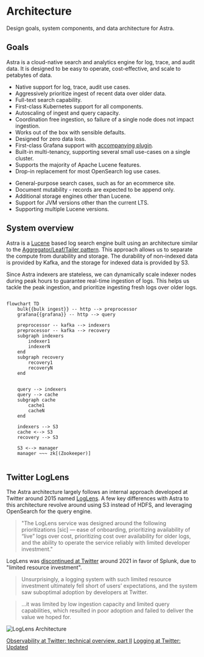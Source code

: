 # Architecture

Design goals, system components, and data architecture for Astra.

## Goals
Astra is a cloud-native search and analytics engine for log, trace, and audit data. It is designed to be easy to operate,
cost-effective, and scale to petabytes of data.

<tabs>
<tab title="Goals">

- Native support for log, trace, audit use cases.
- Aggressively prioritize ingest of recent data over older data.
- Full-text search capability.
- First-class Kubernetes support for all components.
- Autoscaling of ingest and query capacity.
- Coordination free ingestion, so failure of a single node does not impact ingestion.
- Works out of the box with sensible defaults.
- Designed for zero data loss.
- First-class Grafana support with [accompanying plugin](https://github.com/slackhq/slack-astra-app).
- Built-in multi-tenancy, supporting several small use-cases on a single cluster.
- Supports the majority of Apache Lucene features.
- Drop-in replacement for most OpenSearch log use cases.
</tab>
<tab title="Non-goals">

- General-purpose search cases, such as for an ecommerce site.
- Document mutability - records are expected to be append only.
- Additional storage engines other than Lucene.
- Support for JVM versions other than the current LTS.
- Supporting multiple Lucene versions.
</tab>
</tabs>

## System overview
Astra is a [Lucene](https://lucene.apache.org) based log search engine built using an architecture similar to the [Aggregator/Leaf/Tailer pattern](https://rockset.com/blog/aggregator-leaf-tailer-an-architecture-for-live-analytics-on-event-streams/).
This approach allows us to separate the compute from durability and storage. The durability of
non-indexed data is provided by Kafka, and the storage for indexed data is provided by S3.

Since Astra indexers are stateless, we can dynamically scale indexer nodes during peak hours to guarantee real-time
ingestion of logs. This helps us tackle the peak ingestion, and prioritize ingesting fresh logs over older logs.


```mermaid

flowchart TD
    bulk{{bulk ingest}} -- http --> preprocessor
    grafana{{grafana}} -- http --> query

    preprocessor -- kafka --> indexers
    preprocessor -- kafka --> recovery 
    subgraph indexers
        indexer1
        indexerN
    end
    subgraph recovery
        recovery1
        recoveryN
    end
   
    
    query --> indexers
    query --> cache
    subgraph cache
        cache1
        cacheN
    end
    
    indexers --> S3
    cache <--> S3
    recovery --> S3
    
    S3 <--> manager
    manager ~~~ zk[(Zookeeper)]
    
```

## Twitter LogLens

The Astra architecture largely follows an internal approach developed at Twitter around 2015 named 
[LogLens](https://blog.x.com/engineering/en_us/a/2016/observability-at-twitter-technical-overview-part-ii). A few key 
differences with Astra to this architecture revolve around using S3 instead of HDFS, and leveraging OpenSearch for the 
query engine. 

> "The LogLens service was designed around the following prioritizations [sic] — ease of onboarding, prioritizing availability of “live” logs over cost, prioritizing cost over availability for older logs, and the ability to operate the service reliably with limited developer investment."

LogLens was [discontinued at Twitter](https://blog.x.com/engineering/en_us/topics/infrastructure/2021/logging-at-twitter-updated) around 2021 in favor of Splunk, due to "limited resource investment".

> Unsurprisingly, a logging system with such limited resource investment ultimately fell short of users’ expectations, and the system saw suboptimal adoption by developers at Twitter.

> ...it was limited by low ingestion capacity and limited query capabilities, which resulted in poor adoption and failed to deliver the value we hoped for.

<deflist>
<def title="LogLens architecture">

![LogLens Architecture](https://cdn.cms-twdigitalassets.com/content/dam/blog-twitter/archive/observability_attwittertechnicaloverviewpartii99.thumb.1280.1280.png)
</def>
</deflist>

<seealso>
       <category ref="external">
           <a href="https://blog.x.com/engineering/en_us/a/2016/observability-at-twitter-technical-overview-part-ii">
Observability at Twitter: technical overview, part II</a>
            <a href="https://blog.x.com/engineering/en_us/topics/infrastructure/2021/logging-at-twitter-updated">Logging at Twitter: Updated</a>
       </category>
</seealso>